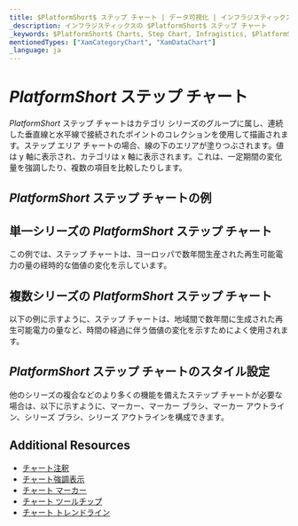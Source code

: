 ```yaml
---
title: $PlatformShort$ ステップ チャート | データ可視化 | インフラジスティックス
_description: インフラジスティックスの $PlatformShort$ ステップ チャート
_keywords: $PlatformShort$ Charts, Step Chart, Infragistics, $PlatformShort$ チャート, ステップ チャート, インフラジスティックス
mentionedTypes: ["XamCategoryChart", "XamDataChart"]
_language: ja
---
```

# $PlatformShort$ ステップ チャート

$PlatformShort$ ステップ チャートはカテゴリ シリーズのグループに属し、連続した垂直線と水平線で接続されたポイントのコレクションを使用して描画されます。ステップ エリア チャートの場合、線の下のエリアが塗りつぶされます。値は y 軸に表示され、カテゴリは x 軸に表示されます。これは、一定期間の変化量を強調したり、複数の項目を比較したりします。

## $PlatformShort$ ステップ チャートの例

<code-view style="height: 600px"
           data-demos-base-url="{environment:dvDemosBaseUrl}"
           iframe-src="{environment:dvDemosBaseUrl}/charts/category-chart-step-line-with-legend"
           alt="凡例付きの $PlatformShort$ ステップ折れ線チャート" >
</code-view>

<div class="divider--half"></div>

## 単一シリーズの $PlatformShort$ ステップ チャート

この例では、ステップ チャートは、ヨーロッパで数年間生産された再生可能電力の量の経時的な価値の変化を示しています。


<code-view style="height: 600px"
           data-demos-base-url="{environment:dvDemosBaseUrl}"
           iframe-src="{environment:dvDemosBaseUrl}/charts/category-chart-step-line-single-source"
           alt="単一シリーズの $PlatformShort$ ステップ折れ線チャート" >
</code-view>

<div class="divider--half"></div>

## 複数シリーズの $PlatformShort$ ステップ チャート

以下の例に示すように、ステップ チャートは、地域間で数年間に生成された再生可能電力の量など、時間の経過に伴う価値の変化を示すためによく使用されます。


<code-view style="height: 600px"
           data-demos-base-url="{environment:dvDemosBaseUrl}"
           iframe-src="{environment:dvDemosBaseUrl}/charts/category-chart-step-line-multiple-sources"
           alt="複数シリーズの $PlatformShort$ ステップ折れ線チャート" >
</code-view>

<div class="divider--half"></div>

## $PlatformShort$ ステップ チャートのスタイル設定

他のシリーズの複合などのより多くの機能を備えたステップ チャートが必要な場合は、以下に示すように、マーカー、マーカー ブラシ、マーカー アウトライン、シリーズ ブラシ、シリーズ アウトラインを構成できます。

<code-view style="height: 600px"
           data-demos-base-url="{environment:dvDemosBaseUrl}"
           iframe-src="{environment:dvDemosBaseUrl}/charts/category-chart-step-line-styling"
           alt="$PlatformShort$ ステップ折れ線チャートのスタイル設定" >
</code-view>

<div class="divider--half"></div>

## Additional Resources
- [チャート注釈](../features/chart-annotations.md)
- [チャート強調表示](../features/chart-highlighting.md)
- [チャート マーカー](../features/chart-markers.md)
- [チャート ツールチップ](../features/chart-tooltips.md)
- [チャート トレンドライン](../features/chart-trendlines.md)

<!-- ## Additional Resources -->
<!-- TODO list topic links related to this topic -->

<!-- TODO list API links used in this topic
## API メンバー
-->

